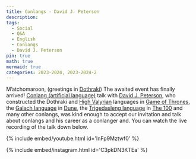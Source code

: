 ```yaml
---
title: Conlangs - David J. Peterson
description:
tags:
  - Social
  - Q&A
  - English
  - Conlangs
  - David J. Peterson
pin: true
math: true
mermaid: true
categories: 2023-2024, 2023-2024-2
---
```


M’atchomaroon, (greetings in [Dothraki](https://en.wikipedia.org/wiki/Dothraki_language))
The awaited event has finally arrived! [Conlang (artificial language)](https://en.wikipedia.org/wiki/Constructed_language) talk with [David J. Peterson](https://artoflanguageinvention.com), who constructed the Dothraki and [High Valyrian](https://en.wikipedia.org/wiki/Valyrian_languages) languages in [Game of Thrones](https://en.wikipedia.org/wiki/Game_of_Thrones), the [Galach language](https://en.wikipedia.org/wiki/Galach_(Dune)) in [Dune](https://en.wikipedia.org/wiki/Dune_(franchise)), the [Trigedasleng language](https://en.wikipedia.org/wiki/The_100_(TV_series)#Production) in [The 100](https://en.wikipedia.org/wiki/The_100_(TV_series)) and many other conlangs, was kind enough to accept our invitation and talk about conlangs and his career as a conlanger and. You can watch the live recording of the talk down below.

{% include embed/youtube.html id='InFp9Mztwf0' %}

{% include embed/instagram.html id='C3pkDN3KTEa' %}